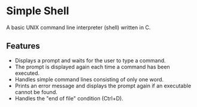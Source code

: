 # Simple Shell

A basic UNIX command line interpreter (shell) written in C.

## Features

- Displays a prompt and waits for the user to type a command.
- The prompt is displayed again each time a command has been executed.
- Handles simple command lines consisting of only one word.
- Prints an error message and displays the prompt again if an executable cannot be found.
- Handles the "end of file" condition (Ctrl+D).


